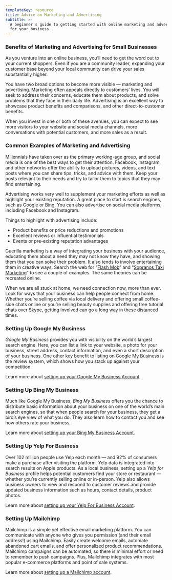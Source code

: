 ```yaml
---
templateKey: resource
title: Advice on Marketing and Advertising
subtitle: >-
  A beginner's guide to getting started with online marketing and advertising
  for your business.
---
```

### Benefits of Marketing and Advertising for Small Businesses

As you venture into an online business, you’ll need to get the word out to your current shoppers. Even if you are a community leader, expanding your customer base beyond your local community can drive your sales substantially higher.

You have two broad options to become more visible — marketing and advertising. Marketing often appeals directly to customers’ lives. You will seek to address their concerns, educate them about products, and solve problems that they face in their daily life. Advertising is an excellent way to showcase product benefits  and comparisons, and other direct-to-customer benefits.

When you invest in one or both of these avenues, you can expect to see more visitors to your website and social media channels, more conversations with potential customers, and more sales as a result. 

### Common Examples of Marketing and Advertising

Millennials have taken over as the primary working-age group, and social media is one of the best ways to get their attention. Facebook, Instagram, and other networks offer the ability to upload pictures, videos, and text posts where you can share tips, tricks, and advice with them. Keep your posts relevant to their needs and try to tailor them to topics that they may find entertaining. 

Advertising works very well to supplement your marketing efforts as well as  highlight your existing reputation. A great place to start is search engines, such as Google or Bing. You can also advertise on social media platforms, including Facebook and Instagram.

Things to highlight with advertising include:

* Product benefits or price reductions and promotions
* Excellent reviews or influential testimonials
* Events or pre-existing reputation advantages 

Guerilla marketing is a way of integrating your business with your audience, educating  them about a need they may not know they have, and showing them that you can solve their problem. It also tends to involve entertaining them in creative ways. Search the web for “[Flash Mob](https://www.delnext.com/blog/en/most-famous-flash-mobs/)” and “[Sopranos Taxi Marketing](http://ta-guerillamarketing.blogspot.com/2011/01/sopranos-dead-mafia-in-cab.html)” to see a couple of examples. The same theories can be recreated online.

When we are all stuck at home, we need connection now, more than ever. Look for  ways that your business can help people connect from home. Whether you’re selling coffee via local delivery and offering small coffee-side chats online or you’re selling beauty supplies and offering free tutorial chats over Skype, getting  involved can go a long way in these distanced times. 

### Setting Up Google My Business

*Google My Business* provides you with visibility on the world’s largest  search engine. Here, you can list a link to your website, a photo for your business, street address, contact information, and even a short description  of your business. One other key benefit to listing on Google My Business is the review system, which shows how you stack up against your competition.

Learn more about [setting up your Google My Business Account](https://support.google.com/business/answer/6300717?hl=en).

### Setting Up Bing My Business

Much like Google My Business, *Bing My Business* offers you the chance to  distribute basic information about your business on one of the world’s main search engines, so that when people search for your business, they get a bird’s eye view of what you do. They also learn how to contact you and see how others rate your business. 

Learn more about [setting up your Bing My Business Account](https://synup.com/how-to/claim-add-business-to-bing/).

### Setting Up Yelp For Business

Over 102 million people use Yelp each month — and 92% of consumers make a  purchase after visiting the platform. Yelp data is integrated into search results on Apple products. As a local business, setting up a *Yelp for Business* profile  helps potential customers find your store or restaurant — whether you’re currently selling online or in-person. Yelp also allows business owners to view and respond to customer reviews and provide updated business information such as hours, contact details, product photos.

Learn more about [setting up your Yelp For Business Account](https://www.yelp-support.com/article/How-do-I-claim-a-business-page?l=en_US).

### Setting Up Mailchimp

Mailchimp is a simple yet effective email marketing platform. You can communicate  with anyone who gives you permission (and their email address!) using Mailchimp. Easily create welcome emails, automate abandoned cart emails, and offer personalized product recommendations. Mailchimp campaigns can be automated, so there is minimal effort or need to remember to push campaigns. Plus, Mailchimp integrates with most popular e-commerce platforms and point of sale systems. 

Learn more about [setting up a Mailchimp account](https://mailchimp.com/resources/getting-started-with-mailchimp/). 
